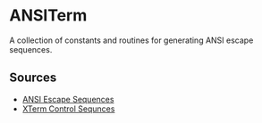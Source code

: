 # ANSITerm
A collection of constants and routines for generating ANSI escape sequences.


## Sources
* [ANSI Escape Sequences](https://gist.github.com/fnky/458719343aabd01cfb17a3a4f7296797)
* [XTerm Control Sequnces](https://invisible-island.net/xterm/ctlseqs/ctlseqs.html)
